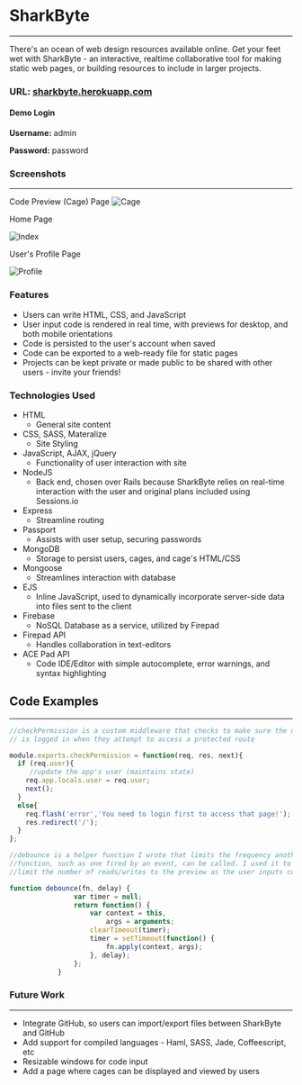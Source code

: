 
# SharkByte
___
There's an ocean of web design resources available online. Get your feet wet with SharkByte - an interactive, realtime collaborative tool for making static web pages, or building resources to include in larger projects.

### URL: [sharkbyte.herokuapp.com](https://sharkbyte.herokuapp.com)
#### Demo Login
**Username:** admin

**Password:** password

### Screenshots
___
Code Preview (Cage) Page 
![Cage](http://i.imgur.com/AZvtm9e.png)

Home Page

![Index](http://i.imgur.com/Y0yUMS2.png)

User's Profile Page

![Profile](http://i.imgur.com/C9uWaX2.png)

### Features
* Users can write HTML, CSS, and JavaScript
* User input code is rendered in real time, with previews for desktop, and both mobile orientations
* Code is persisted to the user's account when saved
* Code can be exported to a web-ready file for static pages
* Projects can be kept private or made public to be shared with other users - invite your friends!


### Technologies Used
* HTML
	* General site content
* CSS, SASS, Materalize
	* Site Styling 	
* JavaScript, AJAX, jQuery
	* Functionality of user interaction with site 	 
* NodeJS
	* Back end, chosen over Rails because SharkByte relies on real-time interaction with the user and original plans included using Sessions.io 	
* Express
	* Streamline routing 	 
* Passport
	* Assists with user setup, securing passwords 
* MongoDB
	* Storage to persist users, cages, and cage's HTML/CSS
* Mongoose
	* Streamlines interaction with database
* EJS
	* Inline JavaScript, used to dynamically incorporate server-side data into files sent to the client
* Firebase
	* NoSQL Database as a service, utilized by Firepad
* Firepad API
	* Handles collaboration in text-editors 
* ACE Pad API
	* Code IDE/Editor with simple autocomplete, error warnings, and syntax highlighting 

## Code Examples
___

```JavaScript
//checkPermission is a custom middleware that checks to make sure the user
// is logged in when they attempt to access a protected route

module.exports.checkPermission = function(req, res, next){
  if (req.user){
  	 //update the app's user (maintains state)
    req.app.locals.user = req.user;
    next();
  }
  else{
    req.flash('error','You need to login first to access that page!');
    res.redirect('/');
  }
};
```

```Javascript
//debounce is a helper function I wrote that limits the frequency another
//function, such as one fired by an event, can be called. I used it to 
//limit the number of reads/writes to the preview as the user inputs code

function debounce(fn, delay) {
                var timer = null;
                return function() {
                    var context = this,
                        args = arguments;
                    clearTimeout(timer);
                    timer = setTimeout(function() {
                        fn.apply(context, args);
                    }, delay);
                };
            }
```

### Future Work
___
* Integrate GitHub, so users can import/export files between SharkByte and GitHub
* Add support for compiled languages - Haml, SASS, Jade, Coffeescript, etc
* Resizable windows for code input
* Add a page where cages can be displayed and viewed by users
